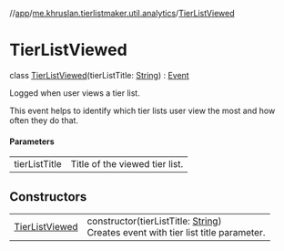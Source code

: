 //[app](../../../index.md)/[me.khruslan.tierlistmaker.util.analytics](../index.md)/[TierListViewed](index.md)

# TierListViewed

class [TierListViewed](index.md)(tierListTitle: [String](https://kotlinlang.org/api/latest/jvm/stdlib/kotlin/-string/index.html)) : [Event](../-event/index.md)

Logged when user views a tier list.

This event helps to identify which tier lists user view the most and how often they do that.

#### Parameters

| | |
|---|---|
| tierListTitle | Title of the viewed tier list. |

## Constructors

| | |
|---|---|
| [TierListViewed](-tier-list-viewed.md) | constructor(tierListTitle: [String](https://kotlinlang.org/api/latest/jvm/stdlib/kotlin/-string/index.html))<br>Creates event with tier list title parameter. |
